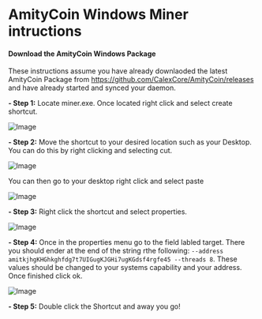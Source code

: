 # AmityCoin Windows Miner intructions

#### Download the AmityCoin Windows Package

These instructions assume you have already downlaoded the latest AmityCoin Package from https://github.com/CalexCore/AmityCoin/releases and have already started and synced your daemon.

**- Step 1:** Locate miner.exe.  Once located right click and select create shortcut.

![Image](https://www.pubnodes.com/assets/img/shortcut.png "shortcut")

**- Step 2:** Move the shortcut to your desired location such as your Desktop. You can do this by right clicking and selecting cut.

![Image](https://www.pubnodes.com/assets/img/cut.png "cut")

You can then go to your desktop right click and select paste

![Image](https://www.pubnodes.com/assets/img/paste.png "paste")

**- Step 3:** Right click the shortcut and select properties.

![Image](https://www.pubnodes.com/assets/img/menuex.png "menuex")

**- Step 4:** Once in the properties menu go to the field labled target.  There you should ender at the end of the string rthe following: `--address amitkjhgKHGhkghfdg7t7UIGugKJGHi7ugKGdsf4rgfe45 --threads 8`.  These values should be changed to your systems capability and your address.  Once finished click ok.

![Image](https://www.pubnodes.com/assets/img/target.png "target")

**- Step 5:**  Double click the Shortcut and away you go!

